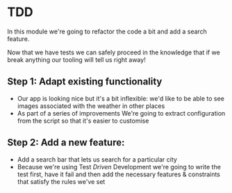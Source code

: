 # TDD

In this module we're going to refactor the code a bit and add a search feature.

Now that we have tests we can safely proceed in the knowledge that if we break 
anything our tooling will tell us right away!

## Step 1: Adapt existing functionality

- Our app is looking nice but it's a bit inflexible: we'd like to be able to see
  images associated with the weather in other places
- As part of a series of improvements We're going to extract configuration from 
  the script so that it's easier to customise

## Step 2: Add a new feature:

- Add a search bar that lets us search for a particular city
- Because we're using Test _Driven_ Development we're going to write the test 
  first, have it fail and then add the necessary features & constraints that 
  satisfy the rules we've set